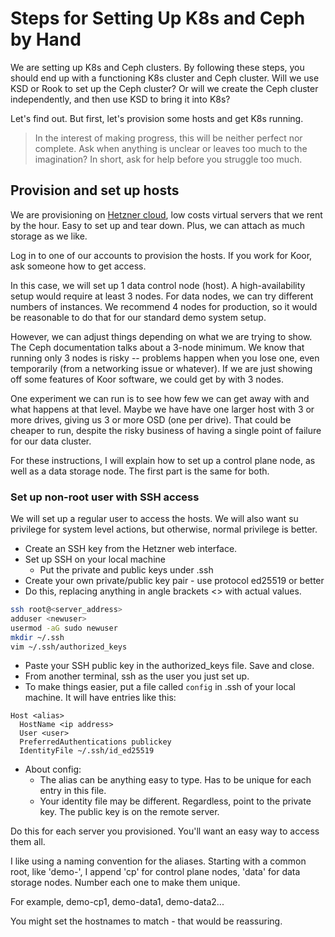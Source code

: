 # Steps for Setting Up K8s and Ceph by Hand

We are setting up K8s and Ceph clusters. By following these steps, you should end up with a functioning K8s cluster and Ceph cluster. Will we use KSD or Rook to set up the Ceph cluster? Or will we create the Ceph cluster independently, and then use KSD to bring it into K8s?

Let's find out. But first, let's provision some hosts and get K8s running.

> In the interest of making progress, this will be neither perfect nor complete. Ask when anything is unclear or leaves too much to the imagination? In short, ask for help before you struggle too much.

## Provision and set up hosts

We are provisioning on [Hetzner cloud](https://www.hetzner.com/cloud), low costs virtual servers that we rent by the hour. Easy to set up and tear down. Plus, we can attach as much storage as we like.

Log in to one of our accounts to provision the hosts. If you work for Koor, ask someone how to get access.

In this case, we will set up 1 data control node (host). A high-availability setup would require at least 3 nodes. For data nodes, we can try different numbers of instances. We recommend 4 nodes for production, so it would be reasonable to do that for our standard demo system setup.

However, we can adjust things depending on what we are trying to show. The Ceph documentation talks about a 3-node minimum. We know that running only 3 nodes is risky -- problems happen when you lose one, even temporarily (from a networking issue or whatever). If we are just showing off some features of Koor software, we could get by with 3 nodes.

One experiment we can run is to see how few we can get away with and what happens at that level. Maybe we have have one larger host with 3 or more drives, giving us 3 or more OSD (one per drive). That could be cheaper to run, despite the risky business of having a single point of failure for our data cluster.

For these instructions, I will explain how to set up a control plane node, as well as a data storage node. The first part is the same for both.

### Set up non-root user with SSH access

We will set up a regular user to access the hosts. We will also want su privilege for system level actions, but otherwise, normal privilege is better.

- Create an SSH key from the Hetzner web interface.
- Set up SSH on your local machine
  - Put the private and public keys under .ssh
- Create your own private/public key pair - use protocol ed25519 or better
- Do this, replacing anything in angle brackets <> with actual values.

```bash
ssh root@<server_address>
adduser <newuser>
usermod -aG sudo newuser
mkdir ~/.ssh
vim ~/.ssh/authorized_keys
```

- Paste your SSH public key in the authorized_keys file. Save and close.
- From another terminal, ssh as the user you just set up.
- To make things easier, put a file called `config` in .ssh of your local machine. It will have entries like this:

```
Host <alias>
  HostName <ip address>
  User <user>
  PreferredAuthentications publickey
  IdentityFile ~/.ssh/id_ed25519
```

- About config:
  - The alias can be anything easy to type. Has to be unique for each entry in this file.
  - Your identity file may be different. Regardless, point to the private key. The public key is on the remote server.

Do this for each server you provisioned. You'll want an easy way to access them all.

I like using a naming convention for the aliases. Starting with a common root, like 'demo-', I append 'cp' for control plane nodes, 'data' for data storage nodes. Number each one to make them unique.

For example, demo-cp1, demo-data1, demo-data2...

You might set the hostnames to match - that would be reassuring.
